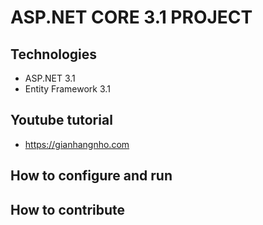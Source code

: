 # ASP.NET CORE 3.1 PROJECT
## Technologies
- ASP.NET 3.1
- Entity Framework 3.1
## Youtube tutorial
- https://gianhangnho.com
## How to configure and run
## How to contribute